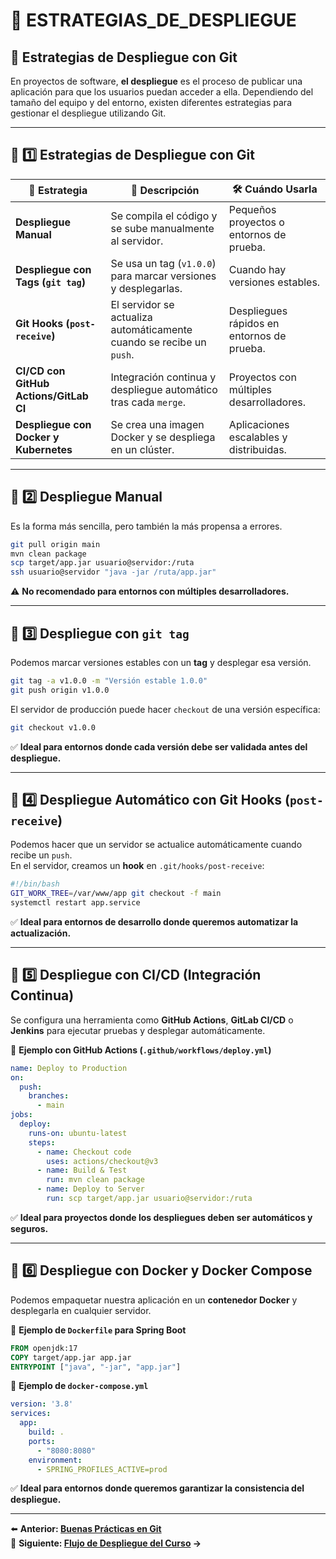 # 📄 ESTRATEGIAS_DE_DESPLIEGUE
## 🚀 Estrategias de Despliegue con Git

En proyectos de software, **el despliegue** es el proceso de publicar una aplicación para que los usuarios puedan acceder a ella. Dependiendo del tamaño del equipo y del entorno, existen diferentes estrategias para gestionar el despliegue utilizando Git.

---

## 📌 **1️⃣ Estrategias de Despliegue con Git**

| 🚀 Estrategia | 📌 Descripción | 🛠️ Cuándo Usarla |
|--------------|--------------|----------------|
| **Despliegue Manual** | Se compila el código y se sube manualmente al servidor. | Pequeños proyectos o entornos de prueba. |
| **Despliegue con Tags (`git tag`)** | Se usa un tag (`v1.0.0`) para marcar versiones y desplegarlas. | Cuando hay versiones estables. |
| **Git Hooks (`post-receive`)** | El servidor se actualiza automáticamente cuando se recibe un `push`. | Despliegues rápidos en entornos de prueba. |
| **CI/CD con GitHub Actions/GitLab CI** | Integración continua y despliegue automático tras cada `merge`. | Proyectos con múltiples desarrolladores. |
| **Despliegue con Docker y Kubernetes** | Se crea una imagen Docker y se despliega en un clúster. | Aplicaciones escalables y distribuidas. |

---

## 📌 **2️⃣ Despliegue Manual**

Es la forma más sencilla, pero también la más propensa a errores.
```bash
git pull origin main
mvn clean package
scp target/app.jar usuario@servidor:/ruta
ssh usuario@servidor "java -jar /ruta/app.jar"
```
⚠️ **No recomendado para entornos con múltiples desarrolladores.**

---

## 📌 **3️⃣ Despliegue con `git tag`**

Podemos marcar versiones estables con un **tag** y desplegar esa versión.
```bash
git tag -a v1.0.0 -m "Versión estable 1.0.0"
git push origin v1.0.0
```
El servidor de producción puede hacer `checkout` de una versión específica:
```bash
git checkout v1.0.0
```
✅ **Ideal para entornos donde cada versión debe ser validada antes del despliegue.**

---

## 📌 **4️⃣ Despliegue Automático con Git Hooks (`post-receive`)**

Podemos hacer que un servidor se actualice automáticamente cuando recibe un `push`.  
En el servidor, creamos un **hook** en `.git/hooks/post-receive`:
```bash
#!/bin/bash
GIT_WORK_TREE=/var/www/app git checkout -f main
systemctl restart app.service
```
✅ **Ideal para entornos de desarrollo donde queremos automatizar la actualización.**

---

## 📌 **5️⃣ Despliegue con CI/CD (Integración Continua)**

Se configura una herramienta como **GitHub Actions**, **GitLab CI/CD** o **Jenkins** para ejecutar pruebas y desplegar automáticamente.

📌 **Ejemplo con GitHub Actions (`.github/workflows/deploy.yml`)**
```yaml
name: Deploy to Production
on:
  push:
    branches:
      - main
jobs:
  deploy:
    runs-on: ubuntu-latest
    steps:
      - name: Checkout code
        uses: actions/checkout@v3
      - name: Build & Test
        run: mvn clean package
      - name: Deploy to Server
        run: scp target/app.jar usuario@servidor:/ruta
```
✅ **Ideal para proyectos donde los despliegues deben ser automáticos y seguros.**

---

## 📌 **6️⃣ Despliegue con Docker y Docker Compose**

Podemos empaquetar nuestra aplicación en un **contenedor Docker** y desplegarla en cualquier servidor.

📌 **Ejemplo de `Dockerfile` para Spring Boot**
```dockerfile
FROM openjdk:17
COPY target/app.jar app.jar
ENTRYPOINT ["java", "-jar", "app.jar"]
```
📌 **Ejemplo de `docker-compose.yml`**
```yaml
version: '3.8'
services:
  app:
    build: .
    ports:
      - "8080:8080"
    environment:
      - SPRING_PROFILES_ACTIVE=prod
```
✅ **Ideal para entornos donde queremos garantizar la consistencia del despliegue.**

---

⬅️ **Anterior: [Buenas Prácticas en Git](06_BUENAS_PRACTICAS_EN_GIT.md)**  
📌 **Siguiente: [Flujo de Despliegue del Curso](07A_FLUJO_DE_DESPLIEGUE_DEL_CURSO.md) →**
